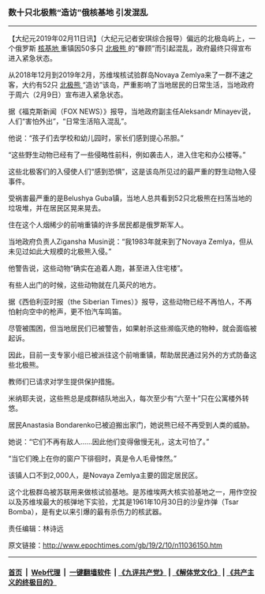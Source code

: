 ### 数十只北极熊“造访”俄核基地 引发混乱
------------------------

<p>
 【大纪元2019年02月11日讯】（大纪元记者安琪综合报导）偏远的北极岛屿上，一个俄罗斯
 <a href="http://www.epochtimes.com/gb/tag/%E6%A0%B8%E5%9F%BA%E5%9C%B0.html">
  核基地
 </a>
 重镇因50多只
 <a href="http://www.epochtimes.com/gb/tag/%E5%8C%97%E6%9E%81%E7%86%8A.html">
  北极熊
 </a>
 的“眷顾”而引起混乱，政府最终只得宣布进入紧急状态。
</p>
<p>
 <center>
 </center>
 从2018年12月到2019年2月，苏维埃核试验群岛Novaya Zemlya来了一群不速之客，大约有52只
 <a href="http://www.epochtimes.com/gb/tag/%E5%8C%97%E6%9E%81%E7%86%8A.html">
  北极熊
 </a>
 “造访”该岛，严重影响了当地居民的日常生活，当地政府于周六（2月9日）宣布进入紧急状态。
</p>
<p>
 <center>
 </center>
 据《福克斯新闻（FOX NEWS）》报导，当地政府副主任Aleksandr Minayev说，人们“害怕外出”，“日常生活陷入混乱”。
</p>
<p>
 他说：“孩子们去学校和幼儿园时，家长们感到提心吊胆。”
</p>
<p>
 “这些野生动物已经有了一些侵略性前科，例如袭击人，进入住宅和办公楼等。”
</p>
<p>
 <center>
 </center>
 这些北极客们的入侵使人们“感到恐惧”，这是该岛所见过的最严重的野生动物入侵事件。
</p>
<p>
 受祸害最严重的是Belushya Guba镇，当地人总共看到52只北极熊在扫荡当地的垃圾堆，并在居民区晃来晃去。
</p>
<p>
 <center>
 </center>
 住在这个人烟稀少的前哨重镇的许多居民都是俄罗斯军人。
</p>
<p>
 当地政府负责人Zigansha Musin说：“我1983年就来到了Novaya Zemlya，但从未见过如此大规模的北极熊入侵。”
</p>
<p>
 他警告说，这些动物“确实在追着人跑，甚至进入住宅楼”。
</p>
<p>
 有些人出门的时候，这些动物就在几英尺的地方。
</p>
<p>
 <center>
 </center>
 据《西伯利亚时报（the Siberian Times）》报导，这些动物已经不再怕人，不再怕射向空中的枪声，更不怕汽车鸣笛。
</p>
<p>
 尽管被围困，但当地居民们已被警告，如果射杀这些濒临灭绝的物种，就会面临被起诉。
</p>
<p>
 因此，目前一支专家小组已被派往这个前哨重镇，帮助居民通过另外的方式防备这些北极熊。
</p>
<p>
 <center>
 </center>
 教师们已请求对学生提供保护措施。
</p>
<p>
 米纳耶夫说，这些熊总是成群结队地出入，每次至少有“六至十”只在公寓楼外转悠。
</p>
<p>
 居民Anastasia Bondarenko已被迫搬出家门，她说熊已经不再受到人类的威胁。
</p>
<p>
 她说：“它们不再有敌人……因此他们变得傲慢无礼，这太可怕了。”
</p>
<p>
 “当它们晚上在你的窗户下徘徊时，真是令人毛骨悚然。”
</p>
<p>
 <center>
 </center>
 该镇人口不到2,000人，是Novaya Zemlya主要的固定居民区。
</p>
<p>
 这个北极群岛被苏联用来做核试验基地。是苏维埃两大核实验基地之一，用作空投以及苏维埃最大的核弹地下实验，尤其是1961年10月30日的沙皇炸弹（Tsar Bomba），是有史以来引爆的最有杀伤力的核武器。
</p>
<p>
 <center>
 </center>
 责任编辑：林诗远
</p>

原文链接：http://www.epochtimes.com/gb/19/2/10/n11036150.htm


------------------------
#### [首页](https://github.com/gfw-breaker/banned-news/blob/master/README.md) &nbsp;|&nbsp; [Web代理](https://github.com/labour-camp/helloworld) &nbsp;|&nbsp; [一键翻墙软件](https://github.com/gfw-breaker/nogfw/blob/master/README.md) &nbsp;| [《九评共产党》](https://github.com/gfw-breaker/9ping.md/blob/master/README.md#九评之一评共产党是什么) | [《解体党文化》](https://github.com/gfw-breaker/jtdwh.md/blob/master/README.md) | [《共产主义的终极目的》](https://github.com/gfw-breaker/gczydzjmd.md/blob/master/README.md)

